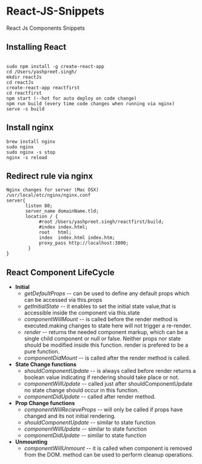 # React-JS-Snippets
React Js Components Snippets

## Installing React
```

sudo npm install -g create-react-app
cd /Users/yashpreet.singh/
mkdir reactJs
cd reactJs
create-react-app reactfirst
cd reactfirst
npm start (--hot for auto deploy on code change)
npm run build (every time code changes when running via nginx)
serve -s build

```


## Install nginx

```
brew install nginx
sudo nginx
sudo nginx -s stop
nginx -s reload
```

## Redirect rule via nginx

```
Nginx changes for server (Mac OSX)
/usr/local/etc/nginx/nginx.conf
server{
       listen 80;
       server_name domainName.tld;
       location / {
            #root /Users/yashpreet.singh/reactfirst/build;
            #index index.html;
            root   html;
            index  index.html index.htm;
            proxy_pass http://localhost:3800;
        }
}

```
## React Component LifeCycle
> 
* **Initial** 
	- *getDefaultProps* -- can be used to define any default props which can be accessed via this.props
	- *getInitialState* -- it enables to set the initial state value,that is accessible inside the component via this.state
	- *componentWillMount* -- is called before the render method is executed.making changes to state here will not trigger a re-render.
	- *render* -- returns the needed component markup, which can be a single child component or null or false.
			  Neither props nor state should be modified inside this function.
			  render is prefered to be a pure function.
	- *componentDidMount* -- is called after the render method is called.
* **State Change functions** 
	- *shouldComponentUpdate* -- is always called before render returns a boolean value indicating if rendering should take place or not.
	- *componentWillUpdate* -- called just after shouldComponentUpdate no state change should occur in this function.
	- *componentDidUpdate* -- called after render method.
* **Prop Change functions**
	- *componentWillRecieveProps* -- will only be called if props have changed and its not initial rendering.
	- *shouldComponentUpdate* -- similar to state function
	- *componentWillUpdate* -- similar to state function
	- *componentDidUpdate* -- similar to state function
* **Unmounting**
	- *componentWillUnmount* -- it is called when component is removed from the DOM. method can be used to perform cleanup operations.
